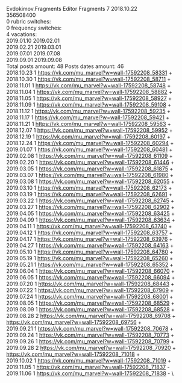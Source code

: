 Evdokimov.Fragments	Editor Fragments 7 2018.10.22\
356508400\
0 rubric switches:\
0 frequency switches:\
4 vacations:\
2019.01.10 2019.02.01 \
2019.02.21 2019.03.01 \
2019.07.01 2019.07.08 \
2019.09.01 2019.09.08 \
Total posts amount: 48	Posts dates amount: 46\
2018.10.23 1 https://vk.com/mu_marvel?w=wall-17592208_58331 + \
2018.10.30 1 https://vk.com/mu_marvel?w=wall-17592208_58711 + \
2018.11.01 1 https://vk.com/mu_marvel?w=wall-17592208_58748 + \
2018.11.04 1 https://vk.com/mu_marvel?w=wall-17592208_58882 + \
2018.11.05 1 https://vk.com/mu_marvel?w=wall-17592208_58927 + \
2018.11.09 1 https://vk.com/mu_marvel?w=wall-17592208_59108 + \
2018.11.12 1 https://vk.com/mu_marvel?w=wall-17592208_59235 + \
2018.11.17 1 https://vk.com/mu_marvel?w=wall-17592208_59421 + \
2018.11.21 1 https://vk.com/mu_marvel?w=wall-17592208_59563 + \
2018.12.07 1 https://vk.com/mu_marvel?w=wall-17592208_59952 + \
2018.12.19 1 https://vk.com/mu_marvel?w=wall-17592208_60197 + \
2018.12.24 1 https://vk.com/mu_marvel?w=wall-17592208_60294 + \
2019.01.07 1 https://vk.com/mu_marvel?w=wall-17592208_60481 + \
2019.02.08 1 https://vk.com/mu_marvel?w=wall-17592208_61109 + \
2019.02.20 1 https://vk.com/mu_marvel?w=wall-17592208_61446 + \
2019.03.05 1 https://vk.com/mu_marvel?w=wall-17592208_61875 + \
2019.03.07 1 https://vk.com/mu_marvel?w=wall-17592208_61980 + \
2019.03.08 1 https://vk.com/mu_marvel?w=wall-17592208_62055 + \
2019.03.10 1 https://vk.com/mu_marvel?w=wall-17592208_62173 + \
2019.03.19 1 https://vk.com/mu_marvel?w=wall-17592208_62691 + \
2019.03.22 1 https://vk.com/mu_marvel?w=wall-17592208_62745 + \
2019.03.27 1 https://vk.com/mu_marvel?w=wall-17592208_62902 + \
2019.04.05 1 https://vk.com/mu_marvel?w=wall-17592208_63425 + \
2019.04.09 1 https://vk.com/mu_marvel?w=wall-17592208_63634 + \
2019.04.11 1 https://vk.com/mu_marvel?w=wall-17592208_63740 + \
2019.04.12 1 https://vk.com/mu_marvel?w=wall-17592208_63757 + \
2019.04.17 1 https://vk.com/mu_marvel?w=wall-17592208_63976 + \
2019.04.27 1 https://vk.com/mu_marvel?w=wall-17592208_64163 + \
2019.05.10 1 https://vk.com/mu_marvel?w=wall-17592208_64780 + \
2019.05.19 1 https://vk.com/mu_marvel?w=wall-17592208_65260 + \
2019.05.21 1 https://vk.com/mu_marvel?w=wall-17592208_65352 + \
2019.06.04 1 https://vk.com/mu_marvel?w=wall-17592208_66070 + \
2019.06.05 1 https://vk.com/mu_marvel?w=wall-17592208_66094 + \
2019.07.20 1 https://vk.com/mu_marvel?w=wall-17592208_68443 + \
2019.07.22 1 https://vk.com/mu_marvel?w=wall-17592208_67909 + \
2019.07.24 1 https://vk.com/mu_marvel?w=wall-17592208_68001 + \
2019.08.05 1 https://vk.com/mu_marvel?w=wall-17592208_68529 + \
2019.08.09 1 https://vk.com/mu_marvel?w=wall-17592208_68528 + \
2019.08.28 2 https://vk.com/mu_marvel?w=wall-17592208_69708 + https://vk.com/mu_marvel?w=wall-17592208_69756 + \
2019.09.21 1 https://vk.com/mu_marvel?w=wall-17592208_70678 + \
2019.09.24 1 https://vk.com/mu_marvel?w=wall-17592208_70773 + \
2019.09.26 1 https://vk.com/mu_marvel?w=wall-17592208_70799 + \
2019.09.28 2 https://vk.com/mu_marvel?w=wall-17592208_70920 + https://vk.com/mu_marvel?w=wall-17592208_71018 + \
2019.10.02 1 https://vk.com/mu_marvel?w=wall-17592208_71019 + \
2019.11.05 1 https://vk.com/mu_marvel?w=wall-17592208_71837 - \
2019.11.06 1 https://vk.com/mu_marvel?w=wall-17592208_71838 - \
